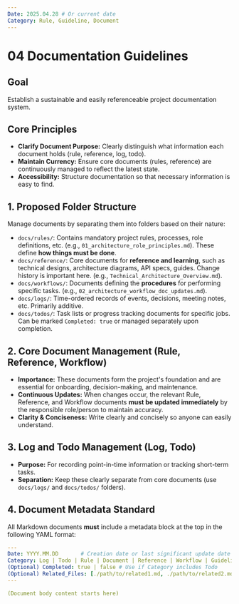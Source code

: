 ```yaml
---
Date: 2025.04.28 # Or current date
Category: Rule, Guideline, Document
---
```


# 04 Documentation Guidelines

## Goal

Establish a sustainable and easily referenceable project documentation system.

## Core Principles

* **Clarify Document Purpose:** Clearly distinguish what information each document holds (rule, reference, log, todo).
* **Maintain Currency:** Ensure core documents (rules, reference) are continuously managed to reflect the latest state.
* **Accessibility:** Structure documentation so that necessary information is easy to find.

## 1. Proposed Folder Structure

Manage documents by separating them into folders based on their nature:

* `docs/rules/`: Contains mandatory project rules, processes, role definitions, etc. (e.g., `01_architecture_role_principles.md`). These define **how things must be done**.
* `docs/reference/`: Core documents for **reference and learning**, such as technical designs, architecture diagrams, API specs, guides. Change history is important here. (e.g., `Technical_Architecture_Overview.md`).
* `docs/workflows/`: Documents defining the **procedures** for performing specific tasks. (e.g., `02_architecture_workflow_doc_updates.md`).
* `docs/logs/`: Time-ordered records of events, decisions, meeting notes, etc. Primarily additive.
* `docs/todos/`: Task lists or progress tracking documents for specific jobs. Can be marked `Completed: true` or managed separately upon completion.

## 2. Core Document Management (Rule, Reference, Workflow)

* **Importance:** These documents form the project's foundation and are essential for onboarding, decision-making, and maintenance.
* **Continuous Updates:** When changes occur, the relevant Rule, Reference, and Workflow documents **must be updated immediately** by the responsible role/person to maintain accuracy.
* **Clarity & Conciseness:** Write clearly and concisely so anyone can easily understand.

## 3. Log and Todo Management (Log, Todo)

* **Purpose:** For recording point-in-time information or tracking short-term tasks.
* **Separation:** Keep these clearly separate from core documents (use `docs/logs/` and `docs/todos/` folders).

## 4. Document Metadata Standard

All Markdown documents **must** include a metadata block at the top in the following YAML format:

```yaml
---
Date: YYYY.MM.DD       # Creation date or last significant update date
Category: Log | Todo | Rule | Document | Reference | Workflow | Guideline # Primary nature (select one or more)
(Optional) Completed: true | false # Use if Category includes Todo
(Optional) Related_Files: [./path/to/related1.md, ./path/to/related2.md] # Links to related documents
---

(Document body content starts here)
